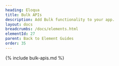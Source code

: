 ```yaml
---
heading: Eloqua
title: Bulk APIs
description: Add Bulk functionality to your app.
layout: docs
breadcrumbs: /docs/elements.html
elementId: 27
parent: Back to Element Guides
order: 35
---
```


{% include bulk-apis.md %}
